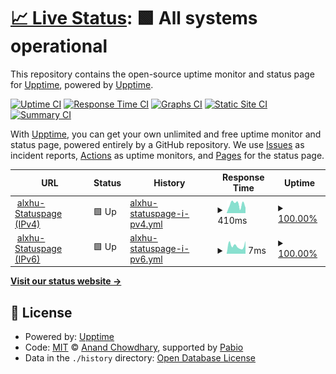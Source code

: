 # [📈 Live Status](https://status.alxhu.de): <!--live status--> **🟩 All systems operational**

This repository contains the open-source uptime monitor and status page for [Upptime](https://upptime.js.org), powered by [Upptime](https://github.com/upptime/upptime).

[![Uptime CI](https://github.com/alxhu-dev/status.alxhu.de/workflows/Uptime%20CI/badge.svg)](https://github.com/alxhu-dev/status.alxhu.de/actions?query=workflow%3A%22Uptime+CI%22)
[![Response Time CI](https://github.com/alxhu-dev/status.alxhu.de/workflows/Response%20Time%20CI/badge.svg)](https://github.com/alxhu-dev/status.alxhu.de/actions?query=workflow%3A%22Response+Time+CI%22)
[![Graphs CI](https://github.com/alxhu-dev/status.alxhu.de/workflows/Graphs%20CI/badge.svg)](https://github.com/alxhu-dev/status.alxhu.de/actions?query=workflow%3A%22Graphs+CI%22)
[![Static Site CI](https://github.com/alxhu-dev/status.alxhu.de/workflows/Static%20Site%20CI/badge.svg)](https://github.com/alxhu-dev/status.alxhu.de/actions?query=workflow%3A%22Static+Site+CI%22)
[![Summary CI](https://github.com/alxhu-dev/status.alxhu.de/workflows/Summary%20CI/badge.svg)](https://github.com/alxhu-dev/status.alxhu.de/actions?query=workflow%3A%22Summary+CI%22)

With [Upptime](https://upptime.js.org), you can get your own unlimited and free uptime monitor and status page, powered entirely by a GitHub repository. We use [Issues](https://github.com/upptime/upptime/issues) as incident reports, [Actions](https://github.com/alxhu-dev/status.alxhu.de/actions) as uptime monitors, and [Pages](https://status.alxhu.de) for the status page.

<!--start: status pages-->
<!-- This summary is generated by Upptime (https://github.com/upptime/upptime) -->
<!-- Do not edit this manually, your changes will be overwritten -->
<!-- prettier-ignore -->
| URL | Status | History | Response Time | Uptime |
| --- | ------ | ------- | ------------- | ------ |
| <img alt="" src="https://icons.duckduckgo.com/ip3/status.alxhu.de.ico" height="13"> [alxhu-Statuspage (IPv4)](https://status.alxhu.de) | 🟩 Up | [alxhu-statuspage-i-pv4.yml](https://github.com/alxhu-dev/status.alxhu.de/commits/HEAD/history/alxhu-statuspage-i-pv4.yml) | <details><summary><img alt="Response time graph" src="./graphs/alxhu-statuspage-i-pv4/response-time-week.png" height="20"> 410ms</summary><br><a href="https://status.alxhu.de/history/alxhu-statuspage-i-pv4"><img alt="Response time 503" src="https://img.shields.io/endpoint?url=https%3A%2F%2Fraw.githubusercontent.com%2Falxhu-dev%2Fstatus.alxhu.de%2FHEAD%2Fapi%2Falxhu-statuspage-i-pv4%2Fresponse-time.json"></a><br><a href="https://status.alxhu.de/history/alxhu-statuspage-i-pv4"><img alt="24-hour response time 310" src="https://img.shields.io/endpoint?url=https%3A%2F%2Fraw.githubusercontent.com%2Falxhu-dev%2Fstatus.alxhu.de%2FHEAD%2Fapi%2Falxhu-statuspage-i-pv4%2Fresponse-time-day.json"></a><br><a href="https://status.alxhu.de/history/alxhu-statuspage-i-pv4"><img alt="7-day response time 410" src="https://img.shields.io/endpoint?url=https%3A%2F%2Fraw.githubusercontent.com%2Falxhu-dev%2Fstatus.alxhu.de%2FHEAD%2Fapi%2Falxhu-statuspage-i-pv4%2Fresponse-time-week.json"></a><br><a href="https://status.alxhu.de/history/alxhu-statuspage-i-pv4"><img alt="30-day response time 503" src="https://img.shields.io/endpoint?url=https%3A%2F%2Fraw.githubusercontent.com%2Falxhu-dev%2Fstatus.alxhu.de%2FHEAD%2Fapi%2Falxhu-statuspage-i-pv4%2Fresponse-time-month.json"></a><br><a href="https://status.alxhu.de/history/alxhu-statuspage-i-pv4"><img alt="1-year response time 503" src="https://img.shields.io/endpoint?url=https%3A%2F%2Fraw.githubusercontent.com%2Falxhu-dev%2Fstatus.alxhu.de%2FHEAD%2Fapi%2Falxhu-statuspage-i-pv4%2Fresponse-time-year.json"></a></details> | <details><summary><a href="https://status.alxhu.de/history/alxhu-statuspage-i-pv4">100.00%</a></summary><a href="https://status.alxhu.de/history/alxhu-statuspage-i-pv4"><img alt="All-time uptime 100.00%" src="https://img.shields.io/endpoint?url=https%3A%2F%2Fraw.githubusercontent.com%2Falxhu-dev%2Fstatus.alxhu.de%2FHEAD%2Fapi%2Falxhu-statuspage-i-pv4%2Fuptime.json"></a><br><a href="https://status.alxhu.de/history/alxhu-statuspage-i-pv4"><img alt="24-hour uptime 100.00%" src="https://img.shields.io/endpoint?url=https%3A%2F%2Fraw.githubusercontent.com%2Falxhu-dev%2Fstatus.alxhu.de%2FHEAD%2Fapi%2Falxhu-statuspage-i-pv4%2Fuptime-day.json"></a><br><a href="https://status.alxhu.de/history/alxhu-statuspage-i-pv4"><img alt="7-day uptime 100.00%" src="https://img.shields.io/endpoint?url=https%3A%2F%2Fraw.githubusercontent.com%2Falxhu-dev%2Fstatus.alxhu.de%2FHEAD%2Fapi%2Falxhu-statuspage-i-pv4%2Fuptime-week.json"></a><br><a href="https://status.alxhu.de/history/alxhu-statuspage-i-pv4"><img alt="30-day uptime 100.00%" src="https://img.shields.io/endpoint?url=https%3A%2F%2Fraw.githubusercontent.com%2Falxhu-dev%2Fstatus.alxhu.de%2FHEAD%2Fapi%2Falxhu-statuspage-i-pv4%2Fuptime-month.json"></a><br><a href="https://status.alxhu.de/history/alxhu-statuspage-i-pv4"><img alt="1-year uptime 100.00%" src="https://img.shields.io/endpoint?url=https%3A%2F%2Fraw.githubusercontent.com%2Falxhu-dev%2Fstatus.alxhu.de%2FHEAD%2Fapi%2Falxhu-statuspage-i-pv4%2Fuptime-year.json"></a></details>
| <img alt="" src="https://icons.duckduckgo.com/ip3/status.alxhu.de.ico" height="13"> [alxhu-Statuspage (IPv6)](https://status.alxhu.de) | 🟩 Up | [alxhu-statuspage-i-pv6.yml](https://github.com/alxhu-dev/status.alxhu.de/commits/HEAD/history/alxhu-statuspage-i-pv6.yml) | <details><summary><img alt="Response time graph" src="./graphs/alxhu-statuspage-i-pv6/response-time-week.png" height="20"> 7ms</summary><br><a href="https://status.alxhu.de/history/alxhu-statuspage-i-pv6"><img alt="Response time 7" src="https://img.shields.io/endpoint?url=https%3A%2F%2Fraw.githubusercontent.com%2Falxhu-dev%2Fstatus.alxhu.de%2FHEAD%2Fapi%2Falxhu-statuspage-i-pv6%2Fresponse-time.json"></a><br><a href="https://status.alxhu.de/history/alxhu-statuspage-i-pv6"><img alt="24-hour response time 13" src="https://img.shields.io/endpoint?url=https%3A%2F%2Fraw.githubusercontent.com%2Falxhu-dev%2Fstatus.alxhu.de%2FHEAD%2Fapi%2Falxhu-statuspage-i-pv6%2Fresponse-time-day.json"></a><br><a href="https://status.alxhu.de/history/alxhu-statuspage-i-pv6"><img alt="7-day response time 7" src="https://img.shields.io/endpoint?url=https%3A%2F%2Fraw.githubusercontent.com%2Falxhu-dev%2Fstatus.alxhu.de%2FHEAD%2Fapi%2Falxhu-statuspage-i-pv6%2Fresponse-time-week.json"></a><br><a href="https://status.alxhu.de/history/alxhu-statuspage-i-pv6"><img alt="30-day response time 7" src="https://img.shields.io/endpoint?url=https%3A%2F%2Fraw.githubusercontent.com%2Falxhu-dev%2Fstatus.alxhu.de%2FHEAD%2Fapi%2Falxhu-statuspage-i-pv6%2Fresponse-time-month.json"></a><br><a href="https://status.alxhu.de/history/alxhu-statuspage-i-pv6"><img alt="1-year response time 7" src="https://img.shields.io/endpoint?url=https%3A%2F%2Fraw.githubusercontent.com%2Falxhu-dev%2Fstatus.alxhu.de%2FHEAD%2Fapi%2Falxhu-statuspage-i-pv6%2Fresponse-time-year.json"></a></details> | <details><summary><a href="https://status.alxhu.de/history/alxhu-statuspage-i-pv6">100.00%</a></summary><a href="https://status.alxhu.de/history/alxhu-statuspage-i-pv6"><img alt="All-time uptime 100.00%" src="https://img.shields.io/endpoint?url=https%3A%2F%2Fraw.githubusercontent.com%2Falxhu-dev%2Fstatus.alxhu.de%2FHEAD%2Fapi%2Falxhu-statuspage-i-pv6%2Fuptime.json"></a><br><a href="https://status.alxhu.de/history/alxhu-statuspage-i-pv6"><img alt="24-hour uptime 100.00%" src="https://img.shields.io/endpoint?url=https%3A%2F%2Fraw.githubusercontent.com%2Falxhu-dev%2Fstatus.alxhu.de%2FHEAD%2Fapi%2Falxhu-statuspage-i-pv6%2Fuptime-day.json"></a><br><a href="https://status.alxhu.de/history/alxhu-statuspage-i-pv6"><img alt="7-day uptime 100.00%" src="https://img.shields.io/endpoint?url=https%3A%2F%2Fraw.githubusercontent.com%2Falxhu-dev%2Fstatus.alxhu.de%2FHEAD%2Fapi%2Falxhu-statuspage-i-pv6%2Fuptime-week.json"></a><br><a href="https://status.alxhu.de/history/alxhu-statuspage-i-pv6"><img alt="30-day uptime 100.00%" src="https://img.shields.io/endpoint?url=https%3A%2F%2Fraw.githubusercontent.com%2Falxhu-dev%2Fstatus.alxhu.de%2FHEAD%2Fapi%2Falxhu-statuspage-i-pv6%2Fuptime-month.json"></a><br><a href="https://status.alxhu.de/history/alxhu-statuspage-i-pv6"><img alt="1-year uptime 100.00%" src="https://img.shields.io/endpoint?url=https%3A%2F%2Fraw.githubusercontent.com%2Falxhu-dev%2Fstatus.alxhu.de%2FHEAD%2Fapi%2Falxhu-statuspage-i-pv6%2Fuptime-year.json"></a></details>

<!--end: status pages-->

[**Visit our status website →**](https://status.alxhu.de)

## 📄 License

- Powered by: [Upptime](https://github.com/upptime/upptime)
- Code: [MIT](./LICENSE) © [Anand Chowdhary](https://anandchowdhary.com), supported by [Pabio](https://pabio.com)
- Data in the `./history` directory: [Open Database License](https://opendatacommons.org/licenses/odbl/1-0/)
